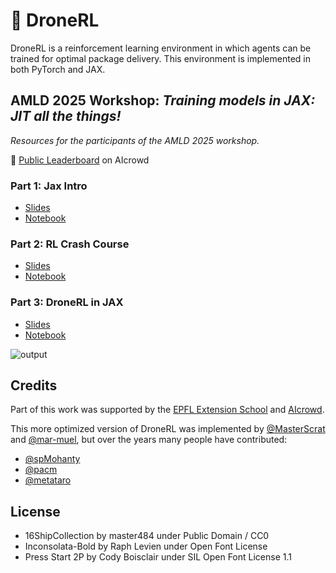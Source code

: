 # 🚁 DroneRL

DroneRL is a reinforcement learning environment in which agents can be trained for optimal package delivery. This environment is implemented in both PyTorch and JAX.

## AMLD 2025 Workshop: *Training models in JAX: JIT all the things!*

*Resources for the participants of the AMLD 2025 workshop.*

🥇 [Public Leaderboard](https://www.aicrowd.com/challenges/dronerl/leaderboards) on AIcrowd

### Part 1: Jax Intro

* [Slides](https://docs.google.com/presentation/d/1MA0MNUn9wSk8Lel2tQHWPr-Vi76kyNj7QAFhv8COw_U)
* [Notebook](https://colab.research.google.com/drive/1oVr-1XZ0PkFUKVpRxFd8E4G0TWTjzGkz)

### Part 2: RL Crash Course

* [Slides](https://docs.google.com/presentation/d/1OcUbsZ9dtyBvT6anfnkduMZZ-07Si8WZO98dfsFRWUI)
* [Notebook](https://colab.research.google.com/drive/14-2dIwbvu0IZrx78oCRFFpSVCp9IhSbv)

### Part 3: DroneRL in JAX

* [Slides](https://docs.google.com/presentation/d/1hX168tg_hkCf1y-AtMFtigD_pDDseKYEVz4Vcn2i8UM)
* [Notebook](https://colab.research.google.com/drive/1NqY2IZi01sKTzva3QM4FmuPBKy-0U_DN)

![output](https://github.com/user-attachments/assets/2d05a3f9-f2be-4b37-8fae-d497930f3deb)

## Credits
Part of this work was supported by the [EPFL Extension School](http://exts.epfl.ch/) and [AIcrowd](http://aicrowd.com/).

This more optimized version of DroneRL was implemented by [@MasterScrat](https://github.com/masterScrat) and [@mar-muel](https://github.com/mar-muel/), but over the years many people have contributed:
* [@spMohanty](https://github.com/spmohanty)
* [@pacm](https://github.com/pacm)
* [@metataro](https://github.com/metataro)

## License
* 16ShipCollection by master484 under Public Domain / CC0
* Inconsolata-Bold by Raph Levien under Open Font License
* Press Start 2P by Cody Boisclair under SIL Open Font License 1.1

